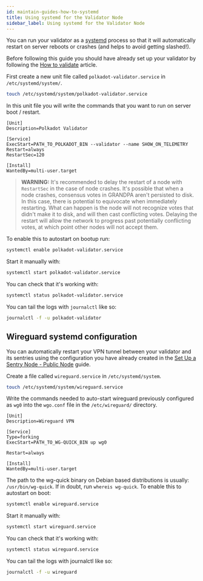 ```yaml
---
id: maintain-guides-how-to-systemd
title: Using systemd for the Validator Node
sidebar_label: Using systemd for the Validator Node
---
```


You can run your validator as a [systemd](https://en.wikipedia.org/wiki/Systemd) process so that it will automatically restart on server reboots or crashes (and helps to avoid getting slashed!).

Before following this guide you should have already set up your validator by following the [How to validate](learn-validator) article.

First create a new unit file called `polkadot-validator.service` in `/etc/systemd/system/`.

```bash
touch /etc/systemd/system/polkadot-validator.service
```

In this unit file you will write the commands that you want to run on server boot / restart.

```
[Unit]
Description=Polkadot Validator

[Service]
ExecStart=PATH_TO_POLKADOT_BIN --validator --name SHOW_ON_TELEMETRY
Restart=always
RestartSec=120

[Install]
WantedBy=multi-user.target
```

> **WARNING:** It's recommended to delay the restart of a node with `RestartSec` in the case of node crashes. It's possible that when a node crashes, consensus votes in GRANDPA aren't persisted to disk. In this case, there is potential to equivocate when immediately restarting. What can happen is the node will not recognize votes that didn't make it to disk, and will then cast conflicting votes. Delaying the restart will allow the network to progress past potentially conflicting votes, at which point other nodes will not accept them.

To enable this to autostart on bootup run:

```bash
systemctl enable polkadot-validator.service
```

Start it manually with:

```bash
systemctl start polkadot-validator.service
```

You can check that it's working with:

```bash
systemctl status polkadot-validator.service
```

You can tail the logs with `journalctl` like so:

```bash
journalctl -f -u polkadot-validator
```

## Wireguard systemd configuration

You can automatically restart your VPN tunnel between your validator and its sentries using the configuration you have already created in the [Set Up a Sentry Node - Public Node](maintain-guides-how-to-setup-sentry-node) guide.

Create a file called `wireguard.service` in `/etc/systemd/system`.

```bash
touch /etc/systemd/system/wireguard.service
```

Write the commands needed to auto-start wireguard previously configured as `wg0` into the `wgo.conf` file in the `/etc/wireguard/` directory.

```
[Unit]
Description=Wireguard VPN

[Service]
Type=forking
ExecStart=PATH_TO_WG-QUICK_BIN up wg0

Restart=always

[Install]
WantedBy=multi-user.target
```

The path to the wg-quick binary on Debian based distributions is usually: `/usr/bin/wg-quick`. If in doubt, run `whereis wg-quick`. To enable this to autostart on boot:

```bash
systemctl enable wireguard.service
```

Start it manually with:

```bash
systemctl start wireguard.service
```

You can check that it's working with:

```bash
systemctl status wireguard.service
```

You can tail the logs with journalctl like so:

```bash
journalctl -f -u wireguard
```
